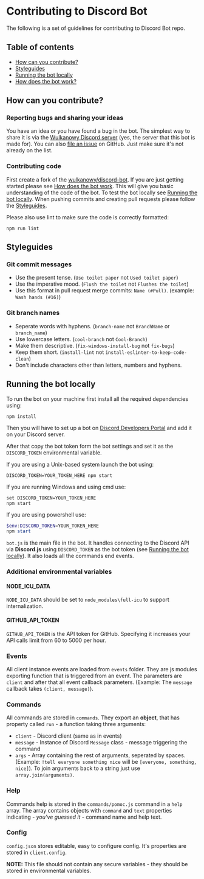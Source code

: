 # Contributing to Discord Bot

The following is a set of guidelines for contributing to Discord Bot repo.

## Table of contents

- [How can you contribute?](#how-can-you-contribute)
- [Styleguides](#styleguides)
- [Running the bot locally](#running-the-bot-locally)
- [How does the bot work?](#how-does-the-bot-work)

## How can you contribute?

### Reporting bugs and sharing your ideas

You have an idea or you have found a bug in the bot. The simplest way to share it is via the [Wulkanowy Discord server](https://discord.gg/vccAQBr) (yes, the server that this bot is made for). You can also [file an issue](https://github.com/wulkanowy/discord-bot/issues) on GitHub. Just make sure it's not already on the list.

### Contributing code

First create a fork of the [wulkanowy/discord-bot](https://github.com/wulkanowy/discord-bot). If you are just getting started please see [How does the bot work](#how-does-the-bot-work). This will give you basic understanding of the code of the bot. To test the bot locally see [Running the bot locally](#running-the-bot-locally).
When pushing commits and creating pull requests please follow the [Styleguides](#styleguides).

Please also use lint to make sure the code is correctly formatted:

```shell
npm run lint
```

## Styleguides

### Git commit messages

- Use the present tense. (`Use toilet paper` not `Used toilet paper`)
- Use the imperative mood. (`Flush the toilet` not `Flushes the toilet`)
- Use this format in pull request merge commits: `Name (#Pull)`. (example: `Wash hands (#16)`)

### Git branch names

- Seperate words with hyphens. (`branch-name` not `BranchName` or `branch_name`)
- Use lowercase letters. (`cool-branch` not `Cool-Branch`)
- Make them descriptive. (`fix-windows-install-bug` not `fix-bugs`)
- Keep them short. (`install-lint` not `install-eslinter-to-keep-code-clean`)
- Don't include characters other than letters, numbers and hyphens.

## Running the bot locally

To run the bot on your machine first install all the required dependencies using:

```shell
npm install
```

Then you will have to set up a bot on [Discord Developers Portal](https://discordapp.com/developers) and add it on your Discord server.

After that copy the bot token form the bot settings and set it as the `DISCORD_TOKEN` environmental variable.

If you are using a Unix-based system launch the bot using:

```shell
DISCORD_TOKEN=YOUR_TOKEN_HERE npm start
```

If you are running Windows and using cmd use:

```shell
set DISCORD_TOKEN=YOUR_TOKEN_HERE
npm start
```

If you are using powershell use:

```powershell
$env:DISCORD_TOKEN=YOUR_TOKEN_HERE
npm start
```

`bot.js` is the main file in the bot. It handles connecting to the Discord API via **Discord.js** using `DISCORD_TOKEN` as the bot token (see [Running the bot locally](#running-the-bot-locally)). It also loads all the commands end events.

### Additional environmental variables

#### NODE_ICU_DATA
`NODE_ICU_DATA` should be set to `node_modules\full-icu` to support internalization.

#### GITHUB_API_TOKEN
`GITHUB_API_TOKEN` is the API token for GitHub. Specifying it increases your API calls limit from 60 to 5000 per hour.

### Events

All client instance events are loaded from `events` folder. They are js modules exporting function that is triggered from an event. The parameters are `client` and after that all event callback parameters. (Example: The `message` callback takes `(client, message)`).

### Commands

All commands are stored in `commands`. They export an **object**, that has property called `run` - a function taking three arguments:

- `client` - Discord client (same as in events)
- `message` - Instance of Discord `Message` class - message triggering the command
- `args` - Array containing the rest of arguments, seperated by spaces. (Example: `!tell everyone something nice` will be `[everyone, something, nice]`). To join arguments back to a string just use `array.join(arguments)`.

### Help

Commands help is stored in the `commands/pomoc.js` command in a `help` array. The array contains objects with `command` and `text` properties indicating - *you've guessed it* - command name and help text.

### Config

`config.json` stores editable, easy to configure config. It's properties are stored in `client.config`.

**NOTE:** This file should not contain any secure variables - they should be stored in environmental variables.
